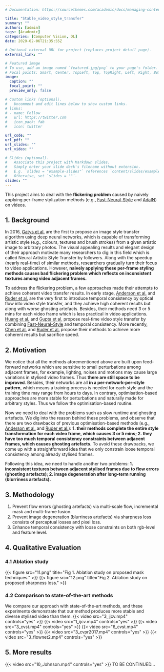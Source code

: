```yaml
---
# Documentation: https://sourcethemes.com/academic/docs/managing-content/

title: "Stable_video_style_transfer"
summary: ""
authors: [admin]
tags: [Academic]
categories: [Computer Vision, DL]
date: 2020-02-06T21:35:55Z

# Optional external URL for project (replaces project detail page).
external_link: ""

# Featured image
# To use, add an image named `featured.jpg/png` to your page's folder.
# Focal points: Smart, Center, TopLeft, Top, TopRight, Left, Right, BottomLeft, Bottom, BottomRight.
image:
  caption: ""
  focal_point: ""
  preview_only: false

# Custom links (optional).
#   Uncomment and edit lines below to show custom links.
# links:
# - name: Follow
#   url: https://twitter.com
#   icon_pack: fab
#   icon: twitter

url_code: ""
url_pdf: ""
url_slides: ""
url_video: ""

# Slides (optional).
#   Associate this project with Markdown slides.
#   Simply enter your slide deck's filename without extension.
#   E.g. `slides = "example-slides"` references `content/slides/example-slides.md`.
#   Otherwise, set `slides = ""`.
slides: ""
---
```

This project aims to deal with the **flickering problem** caused by naively applying per-frame stylization methods (e.g., [Fast-Neural-Style](http://svl.stanford.edu/assets/papers/JohnsonECCV16.pdf) and [AdaIN](https://arxiv.org/pdf/1703.06868.pdf)) on videos.

## 1. Background
In 2016, [Gatys et al.](https://www.cv-foundation.org/openaccess/content_cvpr_2016/papers/Gatys_Image_Style_Transfer_CVPR_2016_paper.pdf) are the first to propose an image style transfer algorithm using deep neural networks, which is capable of transforming artistic style (e.g., colours, textures and brush strokes) from a given artistic image to arbitrary photos. The visual appealing results and elegant design of their approach motivate many researchers to dig in this field which is called Neural Artistic Style Transfer by followers. Along with the speedup (nearly real-time) of similar methods, researchers gradually turn their focus to video applications. However, **naively applying these per-frame styling methods causes bad flickering problem which reflects on inconsistent textures among video adjacent frames.**

To address the flickering problem, a few approaches made their attempts to achieve coherent video transfer results. In early stage, [Anderson et al.](https://arxiv.org/pdf/1605.08153.pdf) and [Ruder et al.](https://arxiv.org/pdf/1604.08610.pdf) are the very first to introduce temporal consistency by optical flow into video style transfer, and they achieve high coherent results but along with worse ghosting artefacts. Besides, their methods need 3 or 5 mins for each video frame which is less practical in video applications. [Huang et al.](http://openaccess.thecvf.com/content_cvpr_2017/papers/Huang_Real-Time_Neural_Style_CVPR_2017_paper.pdf) and [Gupta et al.](http://openaccess.thecvf.com/content_ICCV_2017/papers/Gupta_Characterizing_and_Improving_ICCV_2017_paper.pdf) propose real-time video style transfer by combining [Fast-Neural-Style](http://svl.stanford.edu/assets/papers/JohnsonECCV16.pdf) and temporal consistency. More recently, [Chen et al.](https://arxiv.org/pdf/1703.09211.pdf) and [Ruder et al.](https://arxiv.org/pdf/1708.04538.pdf) propose their methods to achieve more coherent results but sacrifice speed.

## 2. Motivation
We notice that all the methods aforementioned above are built upon feed-forward networks which are sensitive to small perturbations among adjacent frames, for example, lighting, noises and motions may cause large variations in stylised video frames. Thus **there are still space to be improved**. Besides, their networks are all **in a per-network-per-style pattern**, which means a training process is needed for each style and the training time may range from hours to days. In contrary, optimisation-based approaches are more stable for perturbations and naturally made for arbitrary styles. Thus we follow the optimisation-based routine.

Now we need to deal with the problems such as slow runtime and ghosting artefacts. We dig into the reason behind these problems, and observe that there are two drawbacks of previous optimisation-based methods (e.g., [Anderson et al.](https://arxiv.org/pdf/1605.08153.pdf) and [Ruder et al.](https://arxiv.org/pdf/1604.08610.pdf)): **1. their methods complete the entire style transformation for each video frame, which causes 3 or 5 mins; 2. they have too much temporal consistency constraints between adjacent frames, which causes ghosting artefacts.** To avoid these drawbacks, we come up with a straightforward idea that we only constrain loose temporal consistency among already stylised frames.  

Following this idea, we need to handle another two problems: **1. inconsistent textures between adjacent stylised frames due to flow errors (ghosting artefacts); 2. image degeneration after long-term running (blurriness artefacts).**
## 3. Methodology
1. Prevent flow errors (ghosting artefacts) via multi-scale flow, incremental mask and multi-frame fusion.
2. Prevent image degeneration (blurriness artefacts) via sharpness loss consists of perceptual losses and pixel loss.
3. Enhance temporal consistency with loose constraints on both rgb-level and feature level.
## 4. Qualitative Evaluation
### 4.1 Ablation study
{{< figure src="11.png" title="Fig 1. Ablation study on proposed mask techniques." >}}
{{< figure src="12.png" title="Fig 2. Ablation study on proposed sharpness loss." >}}
### 4.2 Comparison to state-of-the-art methods
We compare our approach with state-of-the-art methods, and these experiments demonstrate that our method produces more stable and diverse stylised video than them.
{{< video src="3_ijcv.mp4" controls="yes" >}}
{{< video src="1_ijcv.mp4" controls="yes" >}}
{{< video src="3_cvst.mp4" controls="yes" >}}
{{< video src="6_cvst.mp4" controls="yes" >}}
{{< video src="3_cvpr2017.mp4" controls="yes" >}}
{{< video src="3_flownet2.mp4" controls="yes" >}}
## 5. More results
{{< video src="10_Johnson.mp4" controls="yes" >}}
TO BE CONTINUED...

